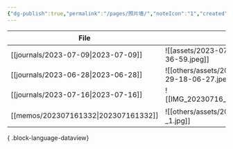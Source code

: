 ```yaml
---
{"dg-publish":true,"permalink":"/pages/照片墙/","noteIcon":"1","created":"2023-07-16T13:24:59.162+08:00","updated":""}
---
```


| File                                    | 宝宝照片                                                                  |
| --------------------------------------- | --------------------------------------------------------------------- |
| [[journals/2023-07-09\|2023-07-09]]  | ![[assets/2023-07-16-13-36-59.jpeg\|2023-07-16-13-36-59.jpeg]]        |
| [[journals/2023-06-28\|2023-06-28]]  | ![[others/assets/2023-06-29-18-06-27.jpeg\|2023-06-29-18-06-27.jpeg]] |
| [[journals/2023-07-16\|2023-07-16]]  | ![[IMG_20230716_132411.jpg\|IMG_20230716_132411.jpg]]                 |
| [[memos/202307161332\|202307161332]] | ![[others/assets/2023年06月09日_1.jpg\|2023年06月09日_1.jpg]]               |

{ .block-language-dataview}